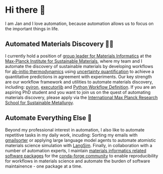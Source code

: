 # Hi there 👋
I am Jan and I love automation, because automation allows us to focus on the important things in life.

## Automated Materials Discovery :scientist: 
I currently hold a position of [group leader for Materials Informatics](https://www.mpie.de/5013829/matinf) at the [Max-Planck Institute for Sustainable Materials](https://github.com/eisenforschung), where my team and I automate the discovery of sustainable materials by developing workflows for [ab-initio thermodynamics](https://www.mpie.de/5056820/phasediagram) using [uncertainty quantification](https://www.mpie.de/5062775/dftuncertainty) to achieve a quantitative predictions in agreement with experiments. Our key strength are our workflow framework and utilities to automate materials discovery, including: [pyiron](https://github.com/pyiron), [executorlib](https://github.com/pyiron/executorlib) and [Python Workflow Definition](https://github.com/pythonworkflow/python-workflow-definition). If you are an aspiring PhD student and you want to join us on the quest of automating materials discovery, please apply via the [International Max Planck Research School for Sustainable Metallurgy](https://www.mpie.de/2747306/doctoral-program). 

## Automate Everything Else :rocket:
Beyond my professional interest in automation, I also like to automate repetitive tasks in my daily work, incuding: Sorting my emails with [gmailsorter](https://github.com/jan-janssen/gmailsorter) or applying large language model agents to automate atomistic materials science simulation with [LangSim](https://github.com/jan-janssen/LangSim). Finally, in collaboration with a number of automation experts, I maintain [materials informatics related software packages](https://github.com/jan-janssen/conda-forge-contribution) for the [conda-forge community](https://github.com/conda-forge) to enable reproducibility for workflows in materials science and automate the burden of software maintainence - one package at a time. 
